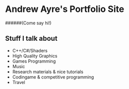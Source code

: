 # Andrew Ayre's Portfolio Site
    
######(Come say hi!)

## Stuff I talk about
* C++/C#/Shaders
* High Quality Graphics
* Games Programming
* Music
* Research materials & nice tutorials
* Codingame & competitive programming
* Travel
